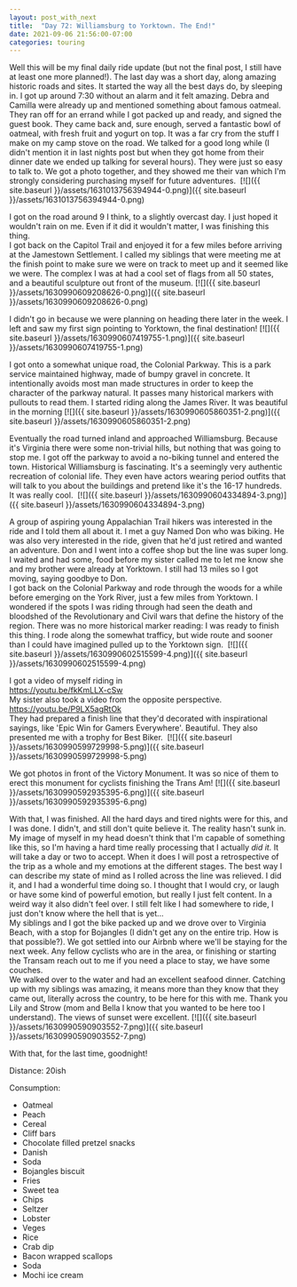 ```yaml
---
layout: post_with_next
title:  "Day 72: Williamsburg to Yorktown. The End!"
date: 2021-09-06 21:56:00-07:00
categories: touring
---
```

Well this will be my final daily ride update (but not the final post, I still have at least one more planned!). The last day was a short day, along amazing historic roads and sites. It started the way all the best days do, by sleeping in. I got up around 7:30 without an alarm and it felt amazing. Debra and Camilla were already up and mentioned something about famous oatmeal. They ran off for an errand while I got packed up and ready, and signed the guest book. They came back and, sure enough, served a fantastic bowl of oatmeal, with fresh fruit and yogurt on top. It was a far cry from the stuff I make on my camp stove on the road. We talked for a good long while (I didn't mention it in last nights post but when they got home from their dinner date we ended up talking for several hours). They were just so easy to talk to. We got a photo together, and they showed me their van which I'm strongly considering purchasing myself for future adventures. 
[![]({{ site.baseurl }}/assets/1631013756394944-0.png)]({{ site.baseurl }}/assets/1631013756394944-0.png)
  
I got on the road around 9 I think, to a slightly overcast day. I just hoped it wouldn't rain on me. Even if it did it wouldn't matter, I was finishing this thing.   
I got back on the Capitol Trail and enjoyed it for a few miles before arriving at the Jamestown Settlement. I called my siblings that were meeting me at the finish point to make sure we were on track to meet up and it seemed like we were. The complex I was at had a cool set of flags from all 50 states, and a beautiful sculpture out front of the museum.
[![]({{ site.baseurl }}/assets/1630990609208626-0.png)]({{ site.baseurl }}/assets/1630990609208626-0.png)
  
I didn't go in because we were planning on heading there later in the week. I left and saw my first sign pointing to Yorktown, the final destination!
[![]({{ site.baseurl }}/assets/1630990607419755-1.png)]({{ site.baseurl }}/assets/1630990607419755-1.png)
  
I got onto a somewhat unique road, the Colonial Parkway. This is a park service maintained highway, made of bumpy gravel in concrete. It intentionally avoids most man made structures in order to keep the character of the parkway natural. It passes many historical markers with pullouts to read them. I started riding along the James River. It was beautiful in the morning
[![]({{ site.baseurl }}/assets/1630990605860351-2.png)]({{ site.baseurl }}/assets/1630990605860351-2.png)
  
Eventually the road turned inland and approached Williamsburg. Because it's Virginia there were some non-trivial hills, but nothing that was going to stop me. I got off the parkway to avoid a no-biking tunnel and entered the town. Historical Williamsburg is fascinating. It's a seemingly very authentic recreation of colonial life. They even have actors wearing period outfits that will talk to you about the buildings and pretend like it's the 16-17 hundreds. It was really cool. 
[![]({{ site.baseurl }}/assets/1630990604334894-3.png)]({{ site.baseurl }}/assets/1630990604334894-3.png)
  
A group of aspiring young Appalachian Trail hikers was interested in the ride and I told them all about it. I met a guy Named Don who was biking. He was also very interested in the ride, given that he'd just retired and wanted an adventure. Don and I went into a coffee shop but the line was super long. I waited and had some, food before my sister called me to let me know she and my brother were already at Yorktown. I still had 13 miles so I got moving, saying goodbye to Don.   
I got back on the Colonial Parkway and rode through the woods for a while before emerging on the York River, just a few miles from Yorktown. I wondered if the spots I was riding through had seen the death and bloodshed of the Revolutionary and Civil wars that define the history of the region. There was no more historical marker reading: I was ready to finish this thing. I rode along the somewhat trafficy, but wide route and sooner than I could have imagined pulled up to the Yorktown sign. 
[![]({{ site.baseurl }}/assets/1630990602515599-4.png)]({{ site.baseurl }}/assets/1630990602515599-4.png)
  
I got a video of myself riding in  
<https://youtu.be/fkKmLLX-cSw>  
My sister also took a video from the opposite perspective.   
<https://youtu.be/P9LX5agRtOk>  
They had prepared a finish line that they'd decorated with inspirational sayings, like 'Epic Win for Gamers Everywhere'. Beautiful. They also presented me with a trophy for Best Biker. 
[![]({{ site.baseurl }}/assets/1630990599729998-5.png)]({{ site.baseurl }}/assets/1630990599729998-5.png)
  
We got photos in front of the Victory Monument. It was so nice of them to erect this monument for cyclists finishing the Trans Am!
[![]({{ site.baseurl }}/assets/1630990592935395-6.png)]({{ site.baseurl }}/assets/1630990592935395-6.png)
  
With that, I was finished. All the hard days and tired nights were for this, and I was done. I didn't, and still don't quite believe it. The reality hasn't sunk in. My image of myself in my head doesn't think that I'm capable of something like this, so I'm having a hard time really processing that I actually *did it.* It will take a day or two to accept. When it does I will post a retrospective of the trip as a whole and my emotions at the different stages. The best way I can describe my state of mind as I rolled across the line was relieved. I did it, and I had a wonderful time doing so. I thought that I would cry, or laugh or have some kind of powerful emotion, but really I just felt content. In a weird way it also didn't feel over. I still felt like I had somewhere to ride, I just don't know where the hell that is yet...  
My siblings and I got the bike packed up and we drove over to Virginia Beach, with a stop for Bojangles (I didn't get any on the entire trip. How is that possible?). We got settled into our Airbnb where we'll be staying for the next week. Any fellow cyclists who are in the area, or finishing or starting the Transam reach out to me if you need a place to stay, we have some couches.   
We walked over to the water and had an excellent seafood dinner. Catching up with my siblings was amazing, it means more than they know that they came out, literally across the country, to be here for this with me. Thank you Lily and Strow (mom and Bella I know that you wanted to be here too I understand). The views of sunset were excellent.
[![]({{ site.baseurl }}/assets/1630990590903552-7.png)]({{ site.baseurl }}/assets/1630990590903552-7.png)
  
With that, for the last time, goodnight!  


Distance: 20ish

Consumption:
- Oatmeal
- Peach
- Cereal
- Cliff bars
- Chocolate filled pretzel snacks
- Danish
- Soda
- Bojangles biscuit
- Fries
- Sweet tea
- Chips
- Seltzer
- Lobster
- Veges
- Rice
- Crab dip
- Bacon wrapped scallops
- Soda
- Mochi ice cream
